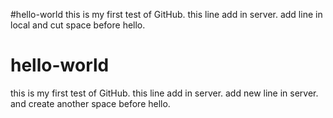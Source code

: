 
#hello-world
this is my first test of GitHub.
this line add in server.
add line in local and cut space before hello.

#  hello-world
this is my first test of GitHub.
this line add in server.
add new line in server. and create another space before hello.

